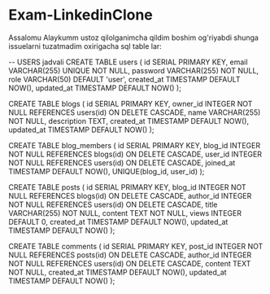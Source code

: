 ﻿# Exam-LinkedinClone
Assalomu Alaykumm ustoz qilolganimcha qildim boshim og'riyabdi shunga issuelarni tuzatmadim oxirigacha sql table lar:

-- USERS jadvali
CREATE TABLE users (
  id SERIAL PRIMARY KEY,
  email VARCHAR(255) UNIQUE NOT NULL,
  password VARCHAR(255) NOT NULL,
  role VARCHAR(50) DEFAULT 'user',
  created_at TIMESTAMP DEFAULT NOW(),
  updated_at TIMESTAMP DEFAULT NOW()
);

CREATE TABLE blogs (
  id SERIAL PRIMARY KEY,
  owner_id INTEGER NOT NULL REFERENCES users(id) ON DELETE CASCADE,
  name VARCHAR(255) NOT NULL,
  description TEXT,
  created_at TIMESTAMP DEFAULT NOW(),
  updated_at TIMESTAMP DEFAULT NOW()
);

CREATE TABLE blog_members (
  id SERIAL PRIMARY KEY,
  blog_id INTEGER NOT NULL REFERENCES blogs(id) ON DELETE CASCADE,
  user_id INTEGER NOT NULL REFERENCES users(id) ON DELETE CASCADE,
  joined_at TIMESTAMP DEFAULT NOW(),
  UNIQUE(blog_id, user_id)
);

CREATE TABLE posts (
  id SERIAL PRIMARY KEY,
  blog_id INTEGER NOT NULL REFERENCES blogs(id) ON DELETE CASCADE,
  author_id INTEGER NOT NULL REFERENCES users(id) ON DELETE CASCADE,
  title VARCHAR(255) NOT NULL,
  content TEXT NOT NULL,
  views INTEGER DEFAULT 0,
  created_at TIMESTAMP DEFAULT NOW(),
  updated_at TIMESTAMP DEFAULT NOW()
);

CREATE TABLE comments (
  id SERIAL PRIMARY KEY,
  post_id INTEGER NOT NULL REFERENCES posts(id) ON DELETE CASCADE,
  author_id INTEGER NOT NULL REFERENCES users(id) ON DELETE CASCADE,
  content TEXT NOT NULL,
  created_at TIMESTAMP DEFAULT NOW(),
  updated_at TIMESTAMP DEFAULT NOW()
);
